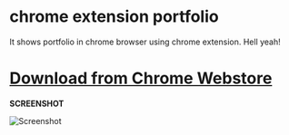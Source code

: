 # chrome extension portfolio
It shows portfolio in chrome browser using chrome extension. Hell yeah!

# [Download from Chrome Webstore](https://chrome.google.com/webstore/detail/rajendra-arora/gindhefmfhfmcaghojlpdplemeijejcb/related)

**SCREENSHOT**

![Screenshot](https://i.stack.imgur.com/qxmLL.png)
